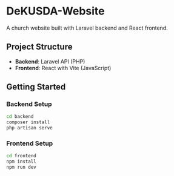 # DeKUSDA-Website

A church website built with Laravel backend and React frontend.

## Project Structure

- **Backend**: Laravel API (PHP)
- **Frontend**: React with Vite (JavaScript)

## Getting Started

### Backend Setup
```bash
cd backend
composer install
php artisan serve
```

### Frontend Setup
```bash
cd frontend
npm install
npm run dev
```
